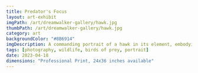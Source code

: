```yaml
---
title: Predator's Focus
layout: art-exhibit
imgPath: /art/dreamwalker-gallery/hawk.jpg
thumbPath: /art/dreamwalker-gallery/hawk.jpg
category: art
backgroundColor: "#8B6914"
imgDescription: A commanding portrait of a hawk in its element, embodying the fierce concentration and raw power of nature's most skilled hunters with piercing intensity
tags: [photography, wildlife, birds of prey, portrait]
date: 2023-04-18
dimensions: "Professional Print, 24x36 inches available"
---
```

